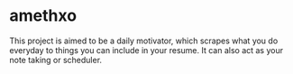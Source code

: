 # amethxo
This project is aimed to be a daily motivator, which scrapes what you do everyday to things you can include in your resume. It can also act as your note taking or scheduler.
